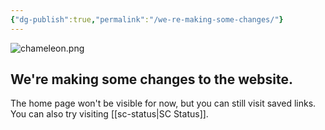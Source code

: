 ```yaml
---
{"dg-publish":true,"permalink":"/we-re-making-some-changes/"}
---
```


![chameleon.png](/img/user/chameleon.png)
## We're making some changes to the website.

The home page won't be visible for now, but you can still visit saved links. You can also try visiting [[sc-status\|SC Status]].